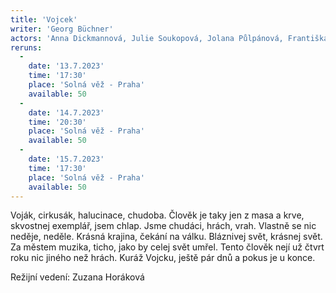 ```yaml
---
title: 'Vojcek'
writer: 'Georg Büchner'
actors: 'Anna Dickmannová, Julie Soukopová, Jolana Půlpánová, Františka Hanzíková, Anna Dostálová, Lucie Bláhová, Tereza Koulová, Matouš Košař, Petr Šimoníček, Jan Mikolášek'
reruns:
  -  
    date: '13.7.2023'
    time: '17:30'
    place: 'Solná věž - Praha'
    available: 50
  -  
    date: '14.7.2023'
    time: '20:30'
    place: 'Solná věž - Praha'
    available: 50
  -  
    date: '15.7.2023'
    time: '17:30'
    place: 'Solná věž - Praha'
    available: 50
---
```

Voják, cirkusák, halucinace, chudoba. Člověk je taky jen z masa a krve, skvostnej exemplář, jsem chlap. Jsme chudáci, hrách, vrah. Vlastně se nic neděje, neděle. Krásná krajina, čekání na válku. Bláznivej svět, krásnej svět. Za městem muzika, ticho, jako by celej svět umřel. Tento člověk nejí už čtvrt roku nic jiného než hrách. Kuráž Vojcku, ještě pár dnů a pokus je u konce.

Režijní vedení: Zuzana Horáková
